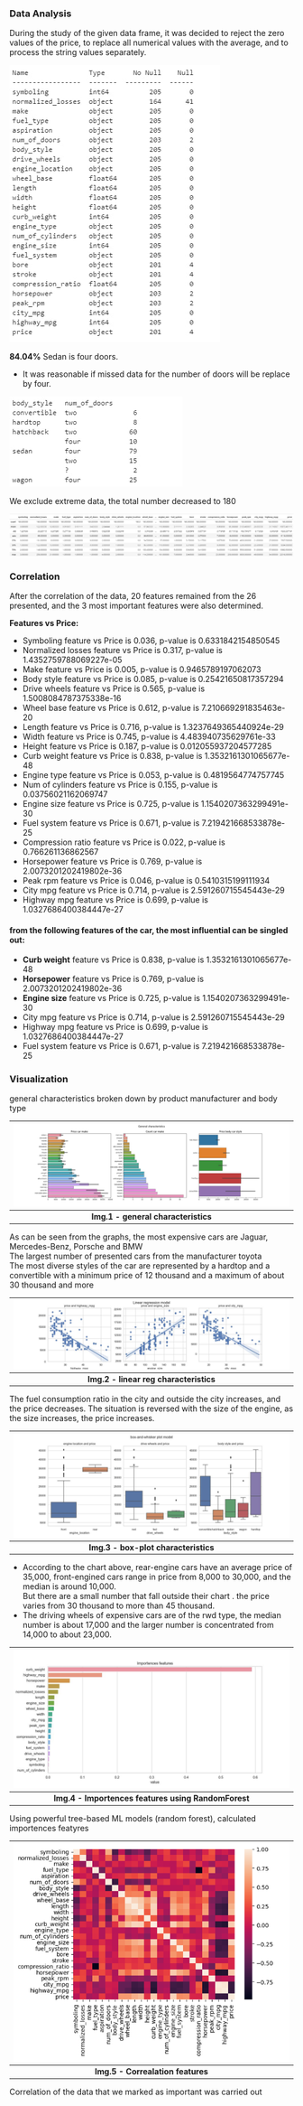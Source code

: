 ### Data Analysis 
During the study of the given data frame, it was decided to reject the zero values of the price, to replace all numerical values with the average, and to process the string values separately.

![describe](img/describe.jpg)

<b>84.04%</b> Sedan is four doors.

* It was reasonable if missed data for the number of doors will be replace by four.

![describe](img/num_of_doors.jpg)

We exclude extreme data, the total number decreased to 180

![describe](img/result_description.png)

### Correlation

<p>After the correlation of the data, 20 features remained from the 26 presented, and the 3 most important features were also determined.</p>
<b>Features vs Price:</b>

* Symboling feature vs Price is 0.036, p-value is 0.6331842154850545<br>
* Normalized losses feature vs Price is 0.317, p-value is 1.4352759788069227e-05<br>
* Make feature vs Price is 0.005, p-value is 0.9465789197062073<br>
* Body style feature vs Price is 0.085, p-value is 0.25421650817357294<br>
* Drive wheels feature vs Price is 0.565, p-value is 1.5008084787375338e-16<br>
* Wheel base feature vs Price is 0.612, p-value is 7.210669291835463e-20<br>
* Length feature vs Price is 0.716, p-value is 1.3237649365440924e-29<br>
* Width feature vs Price is 0.745, p-value is 4.483940735629761e-33<br>
* Height feature vs Price is 0.187, p-value is 0.012055937204577285<br>
* Curb weight feature vs Price is 0.838, p-value is 1.3532161301065677e-48<br>
* Engine type feature vs Price is 0.053, p-value is 0.4819564774757745<br>
* Num of cylinders feature vs Price is 0.155, p-value is 0.03756021162069747<br>
* Engine size feature vs Price is 0.725, p-value is 1.1540207363299491e-30<br>
* Fuel system feature vs Price is 0.671, p-value is 7.219421668533878e-25<br>
* Compression ratio feature vs Price is 0.022, p-value is 0.766261136862567<br>
* Horsepower feature vs Price is 0.769, p-value is 2.0073201202419802e-36<br>
* Peak rpm feature vs Price is 0.046, p-value is 0.5410315199111934<br>
* City mpg feature vs Price is 0.714, p-value is 2.591260715545443e-29<br>
* Highway mpg feature vs Price is 0.699, p-value is 1.0327686400384447e-27

#### from the following features of the car, the most influential can be singled out:

* <b>Curb weight</b> feature vs Price is 0.838, p-value is 1.3532161301065677e-48<br>
* <b>Horsepower</b> feature vs Price is 0.769, p-value is 2.0073201202419802e-36<br>
* <b>Engine size</b> feature vs Price is 0.725, p-value is 1.1540207363299491e-30<br>
* City mpg feature vs Price is 0.714, p-value is 2.591260715545443e-29<br>
* Highway mpg feature vs Price is 0.699, p-value is 1.0327686400384447e-27<br>
* Fuel system feature vs Price is 0.671, p-value is 7.219421668533878e-25<br>

### Visualization

<p>general characteristics broken down by product manufacturer and body type</p>

| ![general characteristics](img/general_characteristics.jpg) |
|:--:|
|<b>Img.1 - general characteristics</b>|

<p>As can be seen from the graphs, the most expensive cars are Jaguar, Mercedes-Benz, Porsche and BMW<br>
The largest number of presented cars from the manufacturer toyota<br>
The most diverse styles of the car are represented by a hardtop and a convertible with a minimum price of 12 thousand and a maximum of about 30 thousand and more</p>

| ![linear regresssion models](img/linear_regression_model.jpg) |
|:--:|
|<b>Img.2 - linear reg characteristics</b>|

<p>The fuel consumption ratio in the city and outside the city increases, and the price decreases. The situation is reversed with the size of the engine, as the size increases, the price increases.</p>

| ![box-and-whisker plot model.jpg](img/box-and-whisker_plot_model.jpg) |
|:--:|
|<b>Img.3 - box-plot characteristics</b>|

* According to the chart above, rear-engine cars have an average price of 35,000, front-engined cars range in price from 8,000 to 30,000, and the median is around 10,000.<br> But there are a small number that fall outside their chart . the price varies from 30 thousand to more than 45 thousand.<br>
* The driving wheels of expensive cars are of the rwd type, the median number is about 17,000 and the larger number is concentrated from 14,000 to about 23,000.

| ![importences features](img/importences_features.jpg) |
|:--:|
|<b>Img.4 - Importences features using RandomForest</b>|

<p>Using powerful tree-based ML models (random forest), calculated importences featyres</p>

| ![linear regresssion models](img/output.png) |
|:--:|
|<b>Img.5 - Correalation features </b>|

<p>Correlation of the data that we marked as important was carried out</p>
